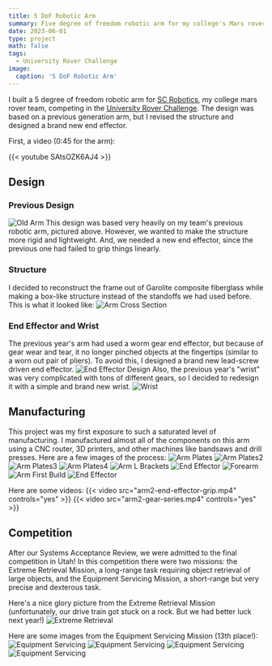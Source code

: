 ```yaml
---
title: 5 DoF Robotic Arm
summary: Five degree of freedom robotic arm for my college's Mars rover team
date: 2023-06-01
type: project
math: false
tags:
  - University Rover Challenge
image:
  caption: '5 DoF Robotic Arm'
---
```


I built a 5 degree of freedom robotic arm for [SC Robotics](https://saddlebackcollegerobotics.com/), my college mars rover team, competing in the [University Rover Challenge](https://urc.marssociety.org/home). The design was based on a previous generation arm, but I revised the structure and designed a brand new end effector.

First, a video (0:45 for the arm):

{{< youtube SAtsOZK6AJ4 >}}

## Design
### Previous Design
![Old Arm](arm2-old-arm.jpg)
This design was based very heavily on my team's previous robotic arm, pictured above. However, we wanted to make the structure more rigid and lightweight. And, we needed a new end effector, since the previous one had failed to grip things linearly.

### Structure
I decided to reconstruct the frame out of Garolite composite fiberglass while making a box-like structure instead of the standoffs we had used before. This is what it looked like:
![Arm Cross Section](arm2-forearm-cross-section.jpg)

### End Effector and Wrist
The previous year's arm had used a worm gear end effector, but because of gear wear and tear, it no longer pinched objects at the fingertips (similar to a worn out pair of pliers). To avoid this, I designed a brand new lead-screw driven end effector. 
![End Effector Design](arm2-end-effector-design.jpg)
Also, the previous year's "wrist" was very complicated with tons of different gears, so I decided to redesign it with a simple and brand new wrist.
![Wrist](arm2-wrist.jpg)

## Manufacturing
This project was my first exposure to such a saturated level of manufacturing. I manufactured almost all of the components on this arm using a CNC router, 3D printers, and other machines like bandsaws and drill presses. Here are a few images of the process:
![Arm Plates](arm2-plates.JPG)
![Arm Plates2](arm2-plates2.jpg)
![Arm Plates3](arm2-plates3.JPG)
![Arm Plates4](arm2-plates4.jpg)
![Arm L Brackets](arm2-l-brackets.jpg)
![End Effector](arm2-end-effector-first.jpg)
![Forearm](arm2-forearm.jpg)
![Arm First Build](arm2-first-build.jpg)
![End Effector](arm2-end-effector.jpg)

Here are some videos:
{{< video src="arm2-end-effector-grip.mp4" controls="yes" >}}
{{< video src="arm2-gear-series.mp4" controls="yes" >}}

## Competition
After our Systems Acceptance Review, we were admitted to the final competition in Utah! In this competition there were two missions: the Extreme Retrieval Mission, a long-range task requiring object retrieval of large objects, and the Equipment Servicing Mission, a short-range but very precise and dexterous task.

Here's a nice glory picture from the Extreme Retrieval Mission (unfortunately, our drive train got stuck on a rock. But we had better luck next year!)
![Extreme Retrieval](arm2-extreme-retrieval.jpg)

Here are some images from the Equipment Servicing Mission (13th place!):
![Equipment Servicing](arm2-equipment-servicing.jpg)
![Equipment Servicing](arm2-equipment-servicing2.jpg)
![Equipment Servicing](arm2-equipment-servicing3.JPG)
![Equipment Servicing](arm2-equipment-servicing4.jpg)
